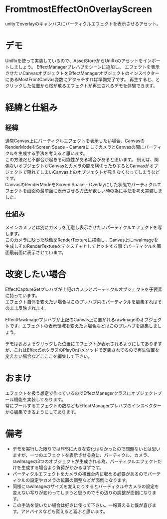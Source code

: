 # FromtmostEffectOnOverlayScreen
unityでoverlayのキャンバスにパーティクルエフェクトを表示させるアセット。

# デモ
UniRxを使って実装しているので、AssetStoreからUniRxのアセットをインポートしましょう。
EffectManagerプレハブをシーンに追加し、
エフェクトを表示させたいCanvasオブジェクトをEffectManagerオブジェクトのインスペクターにあるMostFrontCanvas変数にアタッチすれば準備完了です。
再生すると、とクリックした位置から桜が散るエフェクトが再生されるデモを体験できます。

# 経緯と仕組み
## 経緯
通常Canvas上にパーティクルエフェクトを表示したい場合、CanvasのRenderModeをScreen Space - CameraにしてカメラとCanvasの間にパーティクルを生成する手法を考えると思います。<br>
この方法だと不都合が起きる可能性がある場合があると思います。
例えば、関係ないオブジェクトがCanvasとカメラの間を横切ったりするとCanvasがオブジェクトで隠れてしまいCanvas上のオブジェクトが見えなくなってしまうなどです。<br>
CanvasのRenderModeをScreen Space - Overlayにした状態でパーティクルエフェクトを画面の最前面に表示させる方法が欲しい時の為に手法を考え実装しました。

## 仕組み
メインカメラとは別にカメラを用意し表示させたいパーティクルエフェクトを写します。<br>
このカメラに映った映像をRenderTextureに描画し、Canvas上にrwaImageを生成しそのRenderTextureをテクスチャとしてセットする事でパーティクルを画面最前面に表示させています。<br>



# 改変したい場合
EffectCaptureSetプレハブが上記のカメラとパーティクルオブジェクトを子要素に持っています。<br>
エフェクト自体を変えたい場合はこのプレハブ内のパーティクルを編集すればそのまま反映されます。<br>
<br>
EffectRawImageプレハブが上記のCanvas上に置かれるrawImageのオブジェクトです。エフェクトの表示領域を変えたい場合などはこのプレハブを編集しましょう。<br>
<br>
デモはおおよそクリックした位置にエフェクトが表示されるようにしてありますが、これはEffectSetクラスのPlayOn()メソッドで定義されてるので再生位置を変えたい場合などこここを編集して下さい。<br>


# おまけ
エフェクトを扱う想定で作っているのでEffectManagerクラスにオブジェクトプール機能を実装してあります。<br>
常にプールするエフェクトの数などもEffectManagerプレハブのインスペクターから編集できるようにしてあります。<br>

# 備考
- デモを実行した限りではFPSに大きな変化はなかったので問題ないとは思いますが、一つのエフェクトを表示させる為に、パーティクル、カメラ、rawImageの3つのオブジェクトが生成される為、パーティクルエフェクトだけを生成する場合より負荷がかかるはずです。<br>
- パーティクルエフェクトをカメラの視錐台内に収める必要があるのでパーティクルの設定やカメラの位置の調整などが面倒になります。<br>
- 同様にrawImageのサイズを変えたりするとパーティクルやカメラの設定を変えない写りが変わってしまうと思うのでその辺りの調整が面倒になります。<br>
- この手法を使いたい場合は好きに使って下さい。一報貰えると僕が喜びます。アドバイスなども貰えると喜ぶと思います。<br>
